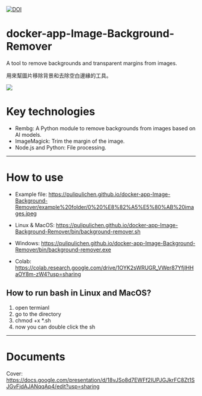 [![DOI](https://zenodo.org/badge/801418875.svg)](https://zenodo.org/doi/10.5281/zenodo.11213087)

# docker-app-Image-Background-Remover

A tool to remove backgrounds and transparent margins from images.

用來幫圖片移除背景和去除空白邊緣的工具。

![](https://blogger.googleusercontent.com/img/a/AVvXsEj-RMQjfPWk-k53RhBjFJj_A5R33nLRu_E3x99o8llJKgjQlAQ8g5c9OdMsbRkK1Us6_U0_1yGmguOYgZFhOxMljOy3LBZQL2u-INS414hf-UVVhQEE_YiP0Ep4lVKiz9hGgBXM-JSpkAm8EGezsTl3OHn1qOn0LJYZppORLmNqjzuEt7aFuiKqFA)

# Key technologies

- Rembg: A Python module to remove backgrounds from images based on AI models.
- ImageMagick: Trim the margin of the image.
- Node.js and Python: File processing.

----

# How to use

- Example file: https://pulipulichen.github.io/docker-app-Image-Background-Remover/example%20folder/0%20%E8%82%A5%E5%80%AB%20images.jpeg


- Linux & MacOS: https://pulipulichen.github.io/docker-app-Image-Background-Remover/bin/background-remover.sh
- Windows: https://pulipulichen.github.io/docker-app-Image-Background-Remover/bin/background-remover.exe
- Colab: https://colab.research.google.com/drive/1OYK2sWRUGR_VWer87YfjlHHaOY8m-zW4?usp=sharing

## How to run bash in Linux and MacOS? 

1. open termianl
2. go to the directory
3. chmod +x *.sh
4. now you can double click the sh

----

# Documents

Cover: https://docs.google.com/presentation/d/18vJSo8d7EWFf2IUPJGJkrFC8Zt1SJGvFjdAJANqqAp4/edit?usp=sharing